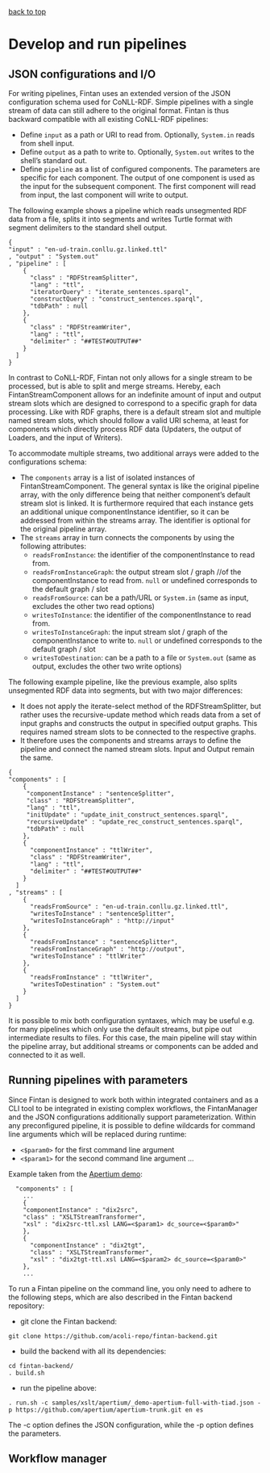 [back to top](README.md)

# Develop and run pipelines

## JSON configurations and I/O
For writing pipelines, Fintan uses an extended version of the JSON configuration schema used for CoNLL-RDF. Simple pipelines with a single stream of data can still adhere to the original format. Fintan is thus backward compatible with all existing CoNLL-RDF pipelines:

* Define `input` as a path or URI to read from. Optionally, `System.in` reads from shell input.
* Define `output` as a path to write to. Optionally, `System.out` writes to the shell’s standard out.
* Define `pipeline` as a list of configured components. The parameters are specific for each component. The output of one component is used as the input for the subsequent component. The first component will read from input, the last component will write to output. 

The following example shows a pipeline which reads unsegmented RDF data from a file, splits it into segments and writes Turtle format with segment delimiters to the standard shell output.

```
{
"input" : "en-ud-train.conllu.gz.linked.ttl"
, "output" : "System.out"
, "pipeline" : [ 
    { 
      "class" : "RDFStreamSplitter",
      "lang" : "ttl",
      "iteratorQuery" : "iterate_sentences.sparql",
      "constructQuery" : "construct_sentences.sparql",
      "tdbPath" : null
    },
    { 
      "class" : "RDFStreamWriter",
      "lang" : "ttl",
      "delimiter" : "##TEST#OUTPUT##"
    }
  ]
}
```

In contrast to CoNLL-RDF, Fintan not only allows for a single stream to be processed, but is able to split and merge streams. Hereby, each FintanStreamComponent allows for an indefinite amount of input and output stream slots which are designed to correspond to a specific graph for data processing. Like with RDF graphs, there is a default stream slot and multiple named stream slots, which should follow a valid URI schema, at least for components which directly process RDF data (Updaters, the output of Loaders, and the input of Writers).

To accommodate multiple streams, two additional arrays were added to the configurations schema:
* The `components` array is a list of isolated instances of FintanStreamComponent. The general syntax is like the original pipeline array, with the only difference being that neither component’s default stream slot is linked. It is furthermore required that each instance gets an additional unique componentInstance identifier, so it can be addressed from within the streams array. The identifier is optional for the original pipeline array.
* The `streams` array in turn connects the components by using the following attributes: 
    * `readsFromInstance`: the identifier of the componentInstance to read from.
    * `readsFromInstanceGraph`: the output stream slot / graph //of the componentInstance to read from. `null` or undefined corresponds to the default graph / slot
    * `readsFromSource`: can be a path/URL or `System.in` (same as input, excludes the other two read options)
    * `writesToInstance`: the identifier of the componentInstance to read from.
    * `writesToInstanceGraph`: the input stream slot / graph of the componentInstance to write to. `null` or undefined corresponds to the default graph / slot
    * `writesToDestination`: can be a path to a file or `System.out` (same as output, excludes the other two write options)

The following example pipeline, like the previous example, also splits unsegmented RDF data into segments, but with two major differences:
* It does not apply the iterate-select method of the RDFStreamSplitter, but rather uses the recursive-update method which reads data from a set of input graphs and constructs the output in specified output graphs. This requires named stream slots to be connected to the respective graphs.
* It therefore uses the components and streams arrays to define the pipeline and connect the named stream slots. Input and Output remain the same.

```
{
"components" : [ 
    { 
     "componentInstance" : "sentenceSplitter",
     "class" : "RDFStreamSplitter",
     "lang" : "ttl",
     "initUpdate" : "update_init_construct_sentences.sparql",
     "recursiveUpdate" : "update_rec_construct_sentences.sparql",
     "tdbPath" : null
    },
    { 
      "componentInstance" : "ttlWriter",
      "class" : "RDFStreamWriter",
      "lang" : "ttl",
      "delimiter" : "##TEST#OUTPUT##"
    }
  ]
, "streams" : [
    {
      "readsFromSource" : "en-ud-train.conllu.gz.linked.ttl",
      "writesToInstance" : "sentenceSplitter",
      "writesToInstanceGraph" : "http://input"
    },
    {
      "readsFromInstance" : "sentenceSplitter",
      "readsFromInstanceGraph" : "http://output",
      "writesToInstance" : "ttlWriter"
    },
    {
      "readsFromInstance" : "ttlWriter",
      "writesToDestination" : "System.out"
    }
  ]
}
```

It is possible to mix both configuration syntaxes, which may be useful e.g. for many pipelines which only use the default streams, but pipe out intermediate results to files. For this case, the main pipeline will stay within the pipeline array, but additional streams or components can be added and connected to it as well.

## Running pipelines with parameters
Since Fintan is designed to work both within integrated containers and as a CLI tool to be integrated in existing complex workflows, the FintanManager and the JSON configurations additionally support parameterization. Within any preconfigured pipeline, it is possible to define wildcards for command line arguments which will be replaced during runtime:
* `<$param0>` for the first command line argument
* `<$param1>` for the second command line argument
...

Example taken from the [Apertium demo](https://github.com/acoli-repo/fintan-backend/blob/master/samples/xslt/apertium/_apertium_demo.sh): 

```
  "components" : [
    ...
    { 
    "componentInstance" : "dix2src",
    "class" : "XSLTStreamTransformer",
    "xsl" : "dix2src-ttl.xsl LANG=<$param1> dc_source=<$param0>"
    },
    { 
      "componentInstance" : "dix2tgt",
      "class" : "XSLTStreamTransformer",
      "xsl" : "dix2tgt-ttl.xsl LANG=<$param2> dc_source=<$param0>"
    },
    ...
```

To run a Fintan pipeline on the command line, you only need to adhere to the following steps, which are also described in the Fintan backend repository:


* git clone the Fintan backend:

```
git clone https://github.com/acoli-repo/fintan-backend.git
```

* build the backend with all its dependencies:

```
cd fintan-backend/
. build.sh
```

* run the pipeline above:

```
. run.sh -c samples/xslt/apertium/_demo-apertium-full-with-tiad.json -p https://github.com/apertium/apertium-trunk.git en es
```

The -c option defines the JSON configuration, while the -p option defines the parameters.

## Workflow manager
